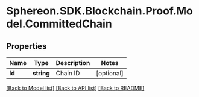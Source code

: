 # Sphereon.SDK.Blockchain.Proof.Model.CommittedChain
## Properties

Name | Type | Description | Notes
------------ | ------------- | ------------- | -------------
**Id** | **string** | Chain ID | [optional] 

[[Back to Model list]](../README.md#documentation-for-models) [[Back to API list]](../README.md#documentation-for-api-endpoints) [[Back to README]](../README.md)

